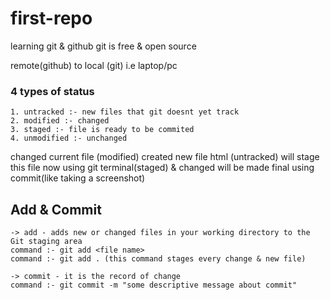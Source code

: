 # first-repo
learning git & github
git is free & open source

remote(github)   to    local (git) i.e laptop/pc


### 4 types of status
    1. untracked :- new files that git doesnt yet track
    2. modified :- changed
    3. staged :- file is ready to be commited
    4. unmodified :- unchanged 

changed current file (modified) 
created new file html (untracked)
will stage this file now using git terminal(staged) & changed will be made final using commit(like taking a screenshot)

## Add & Commit
    -> add - adds new or changed files in your working directory to the Git staging area
    command :- git add <file name>
    command :- git add . (this command stages every change & new file)

    -> commit - it is the record of change
    command :- git commit -m "some descriptive message about commit"
